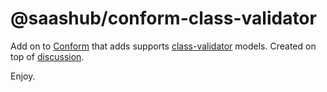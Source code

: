 # @saashub/conform-class-validator

Add on to [Conform](https://github.com/edmundhung/conform) that adds supports [class-validator](https://github.com/typestack/class-validator) models. Created on top of [discussion](https://github.com/edmundhung/conform/pull/736).

Enjoy.
